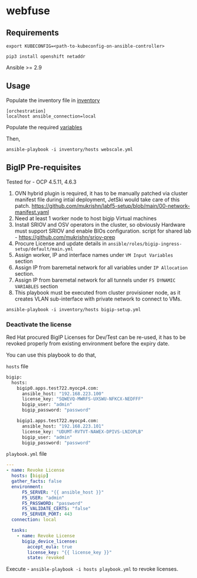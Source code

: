 # webfuse

## Requirements

`export KUBECONFIG=<path-to-kubeconfig-on-ansible-controller>`

`pip3 install openshift netaddr`

Ansible >= 2.9

## Usage

Populate the inventory file in [inventory](ansible/inventory/hosts)

```
[orchestration]
localhost ansible_connection=local
```

Populate the required [variables](ansible/group_vars/all.yml)

Then,

`ansible-playbook -i inventory/hosts webscale.yml`

## BigIP Pre-requisites

Tested for - OCP 4.5.11, 4.6.3

1.  OVN hybrid plugin is required, it has to be manually patched via cluster manifest file during intial deployment, JetSki would take care of this patch. https://github.com/mukrishn/labf5-setup/blob/main/00-network-manifest.yaml
2.  Need at least 1 worker node to host bigip Virtual machines
3.  Install SRIOV and OSV operators in the cluster, so obviously Hardware must support SRIOV and enable BIOs configuration. script for shared lab - https://github.com/mukrishn/sriov-prep
4.  Procure License and update details in `ansible/roles/bigip-ingress-setup/default/main.yml`
5.  Assign worker, IP and interface names under `VM Input Variables` section
6.  Assign IP from baremetal network for all variables under `IP Allocation` section.
7.  Assign IP from baremetal network for all tunnels under `F5 DYNAMIC VARIABLES` section
8.  This playbook must be executed from cluster provisioner node, as it creates VLAN sub-interface with private network to connect to VMs.

`ansible-playbook -i inventory/hosts bigip-setup.yml`

### Deactivate the license 

Red Hat procured BigIP Licenses for Dev/Test can be re-used, it has to be revoked properly from existing environment before the expiry date. 

You can use this playbook to do that, 

`hosts` file

```sh
bigip:
  hosts:
    bigip0.apps.test722.myocp4.com:
      ansible_host: "192.168.223.100"
      license_key: "SQWEVQ-MWRFS-UXSWU-NFKCX-NEDFFF"
      bigip_user: "admin"
      bigip_password: "password"

    bigip1.apps.test722.myocp4.com:
      ansible_host: "192.168.223.101"
      license_key: "UDUMT-RVTVT-NAWEX-DPIVS-LNIOPLB"
      bigip_user: "admin"
      bigip_password: "password"
```

`playbook.yml` file

```yml
---
- name: Revoke License
  hosts: [bigip]
  gather_facts: false
  environment:
      F5_SERVER: "{{ ansible_host }}"
      F5_USER: "admin"
      F5_PASSWORD: "password"
      F5_VALIDATE_CERTS: "false"
      F5_SERVER_PORT: 443
  connection: local

  tasks:
    - name: Revoke License
      bigip_device_license:
        accept_eula: true
        license_key: "{{ license_key }}"
        state: revoked
```

Execute - `ansible-playbook -i hosts playbook.yml` to revoke licenses.
